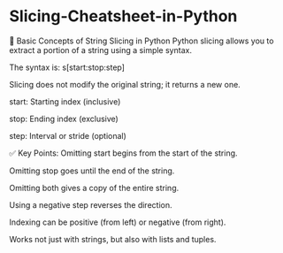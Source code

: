 # Slicing-Cheatsheet-in-Python

📌 Basic Concepts of String Slicing in Python
Python slicing allows you to extract a portion of a string using a simple syntax.

The syntax is: s[start:stop:step]

Slicing does not modify the original string; it returns a new one.

start: Starting index (inclusive)

stop: Ending index (exclusive)

step: Interval or stride (optional)





✅ Key Points:
Omitting start begins from the start of the string.

Omitting stop goes until the end of the string.

Omitting both gives a copy of the entire string.

Using a negative step reverses the direction.

Indexing can be positive (from left) or negative (from right).

Works not just with strings, but also with lists and tuples.
